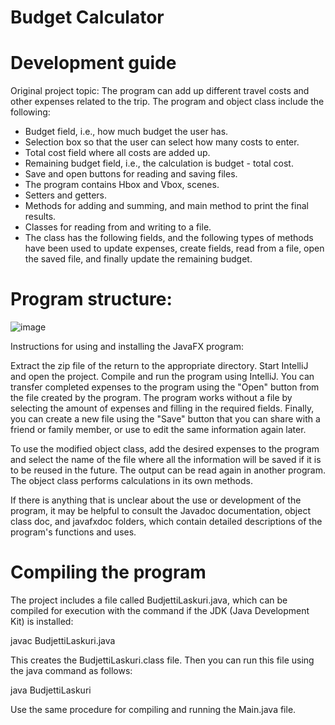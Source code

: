 

# Budget Calculator

# Development guide
Original project topic: The program can add up different travel costs and other expenses related to the trip.
The program and object class include the following:

* Budget field, i.e., how much budget the user has.
* Selection box so that the user can select how many costs to enter.
* Total cost field where all costs are added up.
* Remaining budget field, i.e., the calculation is budget - total cost.
* Save and open buttons for reading and saving files.
* The program contains Hbox and Vbox, scenes.
* Setters and getters.
* Methods for adding and summing, and main method to print the final results.
* Classes for reading from and writing to a file.
* The class has the following fields, and the following types of methods have been used to update expenses, create fields, read from a file, open the saved file, and finally update the remaining budget.

# Program structure:

![image](https://user-images.githubusercontent.com/6617067/232155143-1d05025a-6ffc-4860-a59a-ffe545274fda.png)

Instructions for using and installing the JavaFX program:

Extract the zip file of the return to the appropriate directory. Start IntelliJ and open the project.
Compile and run the program using IntelliJ. You can transfer completed expenses to the program using the "Open" button from the file created by the program. The program works without a file by selecting the amount of expenses and filling in the required fields. Finally, you can create a new file using the "Save" button that you can share with a friend or family member, or use to edit the same information again later.

To use the modified object class, add the desired expenses to the program and select the name of the file where all the information will be saved if it is to be reused in the future. The output can be read again in another program. The object class performs calculations in its own methods.

If there is anything that is unclear about the use or development of the program, it may be helpful to consult the Javadoc documentation, object class doc, and javafxdoc folders, which contain detailed descriptions of the program's functions and uses.

# Compiling the program

The project includes a file called BudjettiLaskuri.java, which can be compiled for execution with the command if the JDK (Java Development Kit) is installed:

javac BudjettiLaskuri.java

This creates the BudjettiLaskuri.class file. Then you can run this file using the java command as follows:

java BudjettiLaskuri

Use the same procedure for compiling and running the Main.java file.
